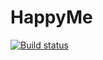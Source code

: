 # HappyMe

[![Build status](https://ci.appveyor.com/api/projects/status/c9dv1rc5vxg147mn?svg=true)](https://ci.appveyor.com/project/Teodor92/happyme)
